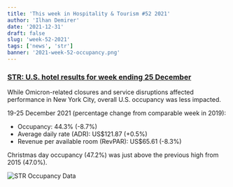 ```yaml
---
title: 'This week in Hospitality & Tourism #52 2021'
author: 'Ilhan Demirer'
date: '2021-12-31'
draft: false
slug: 'week-52-2021'
tags: ['news', 'str']
banner: '2021-week-52-occupancy.png'
---
```


### [STR: U.S. hotel results for week ending 25 December](https://str.com/press-release/str-us-hotel-results-week-ending-25-december)

While Omicron-related closures and service disruptions affected performance in New York City, overall U.S. occupancy was less impacted.

19-25 December 2021 (percentage change from comparable week in 2019):

- Occupancy: 44.3% (-8.7%)
- Average daily rate (ADR): US$121.87 (+0.5%)
- Revenue per available room (RevPAR): US$65.61 (-8.3%)

Christmas day occupancy (47.2%) was just above the previous high from 2015 (47.0%).

![STR Occupancy Data](/images/blogimages/2021-week-52-occupancy.png)
